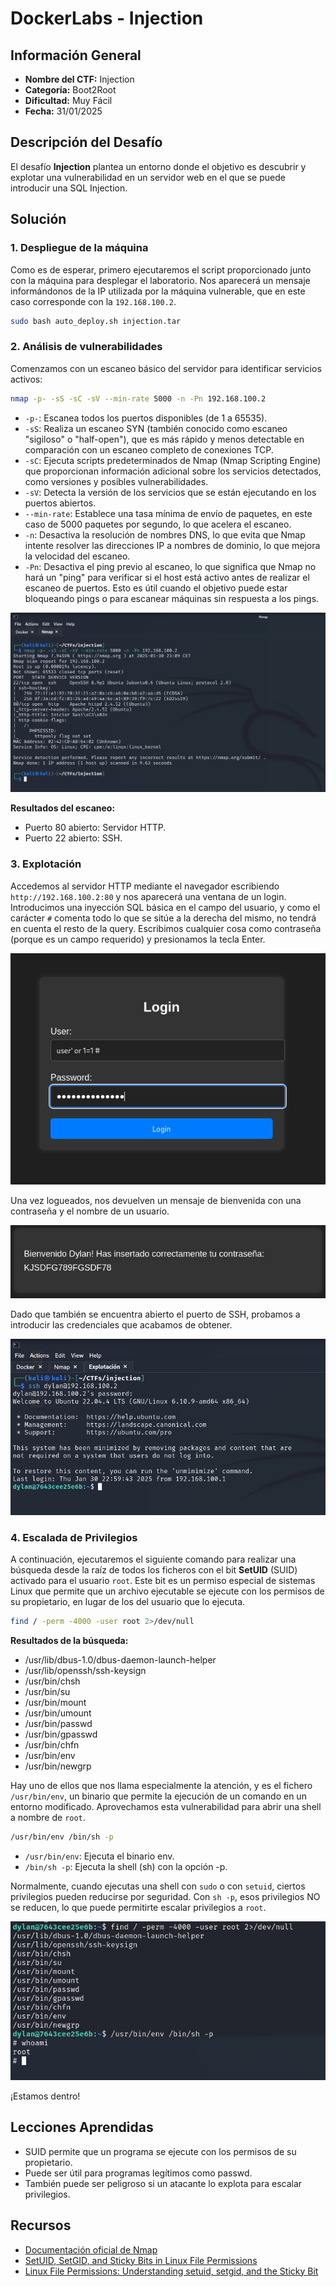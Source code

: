 # DockerLabs - Injection

## Información General

- **Nombre del CTF:** Injection
- **Categoría:** Boot2Root
- **Dificultad:** Muy Fácil
- **Fecha:** 31/01/2025

## Descripción del Desafío

El desafío **Injection** plantea un entorno donde el objetivo es descubrir y explotar una vulnerabilidad en un servidor web en el que se puede introducir una SQL Injection.  

## Solución

### 1. Despliegue de la máquina

Como es de esperar, primero ejecutaremos el script proporcionado junto con la máquina para desplegar el laboratorio. Nos aparecerá un mensaje informándonos de la IP utilizada por la máquina vulnerable, que en este caso corresponde con la `192.168.100.2`.

```bash
sudo bash auto_deploy.sh injection.tar
```

### 2. Análisis de vulnerabilidades

Comenzamos con un escaneo básico del servidor para identificar servicios activos:

```bash
nmap -p- -sS -sC -sV --min-rate 5000 -n -Pn 192.168.100.2
```

- `-p-`: Escanea todos los puertos disponibles (de 1 a 65535).
- `-sS`: Realiza un escaneo SYN (también conocido como escaneo "sigiloso" o "half-open"), que es más rápido y menos detectable en comparación con un escaneo completo de conexiones TCP.
- `-sC`: Ejecuta scripts predeterminados de Nmap (Nmap Scripting Engine) que proporcionan información adicional sobre los servicios detectados, como versiones y posibles vulnerabilidades.
- `-sV`: Detecta la versión de los servicios que se están ejecutando en los puertos abiertos.
- `--min-rate`: Establece una tasa mínima de envío de paquetes, en este caso de 5000 paquetes por segundo, lo que acelera el escaneo.
- `-n`: Desactiva la resolución de nombres DNS, lo que evita que Nmap intente resolver las direcciones IP a nombres de dominio, lo que mejora la velocidad del escaneo.
- `-Pn`: Desactiva el ping previo al escaneo, lo que significa que Nmap no hará un "ping" para verificar si el host está activo antes de realizar el escaneo de puertos. Esto es útil cuando el objetivo puede estar bloqueando pings o para escanear máquinas sin respuesta a los pings.

![image](https://github.com/eliferrob/CTFs/blob/main/DockerLabs%20-%20Injection/assets/Injection%20(1).png)

**Resultados del escaneo:**

- Puerto 80 abierto: Servidor HTTP.
- Puerto 22 abierto: SSH.

### 3. Explotación

Accedemos al servidor HTTP mediante el navegador escribiendo `http://192.168.100.2:80` y nos aparecerá una ventana de un login. Introducimos una inyección SQL básica en el campo del usuario, y como el carácter `#` comenta todo lo que se sitúe a la derecha del mismo, no tendrá en cuenta el resto de la query. Escribimos cualquier cosa como contraseña (porque es un campo requerido) y presionamos la tecla Enter.

![image](https://github.com/eliferrob/CTFs/blob/main/DockerLabs%20-%20Injection/assets/Injection%20(2).png)

Una vez logueados, nos devuelven un mensaje de bienvenida con una contraseña y el nombre de un usuario.

![image](https://github.com/eliferrob/CTFs/blob/main/DockerLabs%20-%20Injection/assets/Injection%20(3).png)

 Dado que también se encuentra abierto el puerto de SSH, probamos a introducir las credenciales que acabamos de obtener.

![image](https://github.com/eliferrob/CTFs/blob/main/DockerLabs%20-%20Injection/assets/Injection%20(4).png)

### 4. Escalada de Privilegios

A continuación, ejecutaremos el siguiente comando para realizar una búsqueda desde la raíz de todos los ficheros con el bit **SetUID** (SUID) activado para el usuario `root`. Este bit es un permiso especial de sistemas Linux que permite que un archivo ejecutable se ejecute con los permisos de su propietario, en lugar de los del usuario que lo ejecuta. 

```bash
find / -perm -4000 -user root 2>/dev/null
```

**Resultados de la búsqueda:**

- /usr/lib/dbus-1.0/dbus-daemon-launch-helper
- /usr/lib/openssh/ssh-keysign
- /usr/bin/chsh
- /usr/bin/su
- /usr/bin/mount
- /usr/bin/umount
- /usr/bin/passwd
- /usr/bin/gpasswd
- /usr/bin/chfn
- /usr/bin/env
- /usr/bin/newgrp

Hay uno de ellos que nos llama especialmente la atención, y es el fichero `/usr/bin/env`, un binario que permite la ejecución de un comando en un entorno modificado. Aprovechamos esta vulnerabilidad para abrir una shell a nombre de `root`.

```bash
/usr/bin/env /bin/sh -p
```

- `/usr/bin/env`: Ejecuta el binario env.
- `/bin/sh -p`: Ejecuta la shell (sh) con la opción -p.

Normalmente, cuando ejecutas una shell con `sudo` o con `setuid`, ciertos privilegios pueden reducirse por seguridad. Con `sh -p`, esos privilegios NO se reducen, lo que puede permitirte escalar privilegios a `root`.

![image](https://github.com/eliferrob/CTFs/blob/main/DockerLabs%20-%20Injection/assets/Injection%20(5).png)

¡Estamos dentro!

## Lecciones Aprendidas

- SUID permite que un programa se ejecute con los permisos de su propietario.
- Puede ser útil para programas legítimos como passwd.
- También puede ser peligroso si un atacante lo explota para escalar privilegios.

## Recursos

- [Documentación oficial de Nmap](https://nmap.org/man/es/index.html)
- [SetUID, SetGID, and Sticky Bits in Linux File Permissions](https://www.geeksforgeeks.org/setuid-setgid-and-sticky-bits-in-linux-file-permissions/)
- [Linux File Permissions: Understanding setuid, setgid, and the Sticky Bit](https://www.cbtnuggets.com/blog/technology/system-admin/linux-file-permissions-understanding-setuid-setgid-and-the-sticky-bit)
